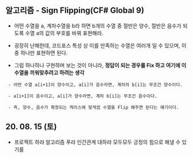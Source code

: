 ## 알고리즘 - Sign Flipping(CF# Global 9)

 - 어떤 수열을 a, 계차수열을 b라 하면 b개의 수열 중 절반은 양수, 절반은 음수가 되도록 수열 a의 값의 부호를 바꿔 표현해라.

 - 굉장히 난해한데, 코드포스 특성 상 이를 만족하는 수열은 여러개 일 수 있으며, 이중 하나만 표현하면 된다.

 - 그럼 하나하나 구현하며 보는 것이 아니라, **정답이 되는 경우를 Fix 하고 여기에 이 수열을 끼워맞추려고 하려는 생각**

```
 - 어떤 수열 a[i+1]이 양수이고, a[i]가 음수라면, 계차의 b[i]는 무조건 양수이다.

 - a[i+1]이 음수이고, a[i]가 양수라면, 계차 b[i]는 무조건 음수이다.

 - 즉, 양수, 음수가 확정되는 케이스에 맞게끔 수열을 Flip 해주면 된다는 얘기이다.

```

## 20. 08. 15 (토)

 - 프로젝트 하랴 알고리즘 푸랴 인간관계 대하랴 모두모두 긍정의 힘으로 해낼 수 있기를

